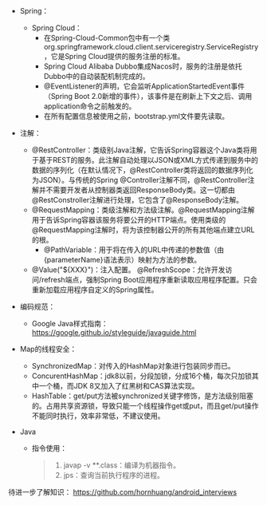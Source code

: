 
* Spring：
    * Spring Cloud：
        * 在Spring-Cloud-Common包中有一个类org.springframework.cloud.client.serviceregistry.ServiceRegistry，它是Spring Cloud提供的服务注册的标准。
        * Spring Cloud Alibaba Dubbo集成Nacos时，服务的注册是依托Dubbo中的自动装配机制完成的。
        * @EventListener的声明，它会监听ApplicationStartedEvent事件（Spring Boot 2.0新增的事件），该事件是在刷新上下文之后、调用application命令之前触发的。
        * 在所有配置信息被使用之前，bootstrap.yml文件要先读取。



* 注解：
    * @RestController：类级别Java注解，它告诉Spring容器这个Java类将用于基于REST的服务。此注解自动处理以JSON或XML方式传递到服务中的数据的序列化（在默认情况下，@RestController类将返回的数据序列化为JSON）。与传统的Spring @Controller注解不同，@RestController注解并不需要开发者从控制器类返回ResponseBody类。这一切都由@RestConstroller注解进行处理，它包含了@ResponseBody注解。
    * @RequestMapping：类级注解和方法级注解。@RequestMapping注解用于告诉Spring容器该服务将要公开的HTTP端点。使用类级的@RequestMapping注解时，将为该控制器公开的所有其他端点建立URL的根。
        * @PathVariable：用于将在传入的URL中传递的参数值（由{parameterName}语法表示）映射为方法的参数。
    * @Value("${XXX}")：注入配置。
    @RefreshScope：允许开发访问/refresh端点，强制Spring Boot应用程序重新读取应用程序配置。只会重新加载应用程序自定义的Spring属性。





* 编码规范：
    * Google Java样式指南：https://google.github.io/styleguide/javaguide.html

* Map的线程安全：
    * SynchronizedMap：对传入的HashMap对象进行包装同步而已。
    * ConcurentHashMap：jdk8以前，分段加锁，分成16个桶，每次只加锁其中一个桶，而JDK 8又加入了红黑树和CAS算法实现。
    * HashTable：get/put方法被synchronized关键字修饰，是方法级别阻塞的。占用共享资源锁，导致只能一个线程操作get或put，而且get/put操作不能同时执行，效率非常低，不建议使用。
    
    
* Java
  * 指令使用：
    > 1. javap -v **.class：编译为机器指令。
    > 2. jps：查询当前执行程序的进程。


待进一步了解知识：
https://github.com/hornhuang/android_interviews





















